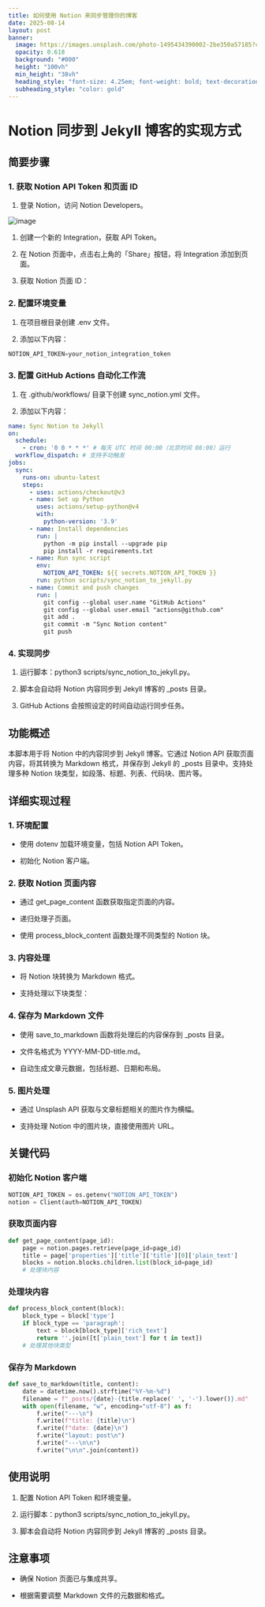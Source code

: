 ```yaml
---
title: 如何使用 Notion 来同步管理你的博客
date: 2025-08-14
layout: post
banner:
  image: https://images.unsplash.com/photo-1495434390002-2be350a57185?crop=entropy&cs=tinysrgb&fit=max&fm=jpg&ixid=M3w2OTIwMzJ8MHwxfHJhbmRvbXx8fHx8fHx8fDE3NTUxODg5ODR8&ixlib=rb-4.1.0&q=80&w=1080
  opacity: 0.618
  background: "#000"
  height: "100vh"
  min_height: "38vh"
  heading_style: "font-size: 4.25em; font-weight: bold; text-decoration: underline"
  subheading_style: "color: gold"
---
```


# Notion 同步到 Jekyll 博客的实现方式

## 简要步骤

### 1. 获取 Notion API Token 和页面 ID

1. 登录 Notion，访问 Notion Developers。

![image](https://prod-files-secure.s3.us-west-2.amazonaws.com/a7a0cc5a-89b9-4cda-8686-1fba0ca52f40/d19c1afe-dea5-4312-9333-786b0ba83054/image.png?X-Amz-Algorithm=AWS4-HMAC-SHA256&X-Amz-Content-Sha256=UNSIGNED-PAYLOAD&X-Amz-Credential=ASIAZI2LB466QBA6PSSN%2F20250814%2Fus-west-2%2Fs3%2Faws4_request&X-Amz-Date=20250814T162944Z&X-Amz-Expires=3600&X-Amz-Security-Token=IQoJb3JpZ2luX2VjEP%2F%2F%2F%2F%2F%2F%2F%2F%2F%2F%2FwEaCXVzLXdlc3QtMiJGMEQCIHCTQnzaFyudMRk6JU9LMKuDXVeAf8E6CPnhJ97rc4ArAiBKSeRuskxPz%2B4cHZu5fcpRmlH41lGvVVahP5A3N9kjHir%2FAwhIEAAaDDYzNzQyMzE4MzgwNSIM8rrbZNxB5Kncx2DnKtwDueMyBG8G6SNNEm%2BnmBHDesR4wW92dpj7978C8INsl9Ukccw8Ro6h1PnWy2oDNbOaCl1kyPgBrB34ksxSBTKZi%2FcygvI185ou5enxJh3OD0puwBxT2z%2F3W%2FGTtz%2FKviv0KSbFW%2BlyqfK9eHpeYzMUILZoFh0JsOB251BBzQ2Ayg2Sb4M%2B8dX7Lcqr5qGPaGzHprFzCCzUuaECY57MVxIW5OBbFnUC1P%2FSfDjFchRWmt2q20iyeB%2FzmTYkYZw9oIHqHPcynsZjxuKDP185wh6BYjcA4BCP7fQ61ebRv%2F8JbbPV35PU1lHRzc0Sx4D5sBRo0MyOYHAKr8wjzsG9iUBQiPveOnLUbnBKhdL80x2aH9ZxpocZ9uSWnBoVr4CIk%2FrKj%2BnNk4vVzBKGqgKRdDvGCy48cqXD8ZyxKbPOcWSS%2FxCnTBIqj0TpjpxchOBRKdzWnAsIwI%2Bax7GbqNYXy0YnyS8Pk5TmtGBmNDYjoxIwqfu8N1M4N1DNWxlW9IcNma8rJTOmgLkugXQT06gRO%2B%2BV%2B%2B5eKb4tP7QC6yh3GwiQL0kXXUer6dq7nts%2BImy6RZR83hPaw9%2BKBilU5ID2VP0pxiBY6MtfgB6c%2BipgCWhGQvz7dBSwLlBaaiPdzDow0%2Fj3xAY6pgEta1F0uIGRFEzmEI7IEUop%2BxWrkehDBCUDIJsF22vQcXf894C7vrhDGPqpH3BNLxcVOrhrMj8eyNtfDE4fe68Pt%2FTHM9Tub30Om4ASoxiUdOzrN%2FTDzgqJlGeR3xzSfxxYzt1DDdZPFYNOFXMpPlRAnyFbobDLscMLMmkDbPpDc0z4OupEPtb0EaT5pXdwBKjVxNjqmGeYvG%2BuqMJuK0yFHaCG4r%2F5&X-Amz-Signature=93b65d121db41e945dc5e157148045eda8622b0bf841c05ce70e6fc664fb2145&X-Amz-SignedHeaders=host&x-amz-checksum-mode=ENABLED&x-id=GetObject)

1. 创建一个新的 Integration，获取 API Token。

1. 在 Notion 页面中，点击右上角的「Share」按钮，将 Integration 添加到页面。

1. 获取 Notion 页面 ID：


### 2. 配置环境变量

1. 在项目根目录创建 .env 文件。

1. 添加以下内容：

```javascript
NOTION_API_TOKEN=your_notion_integration_token
```

### 3. 配置 GitHub Actions 自动化工作流

1. 在 .github/workflows/ 目录下创建 sync_notion.yml 文件。

1. 添加以下内容：

```yaml
name: Sync Notion to Jekyll
on:
  schedule:
    - cron: '0 0 * * *' # 每天 UTC 时间 00:00（北京时间 08:00）运行
  workflow_dispatch: # 支持手动触发
jobs:
  sync:
    runs-on: ubuntu-latest
    steps:
      - uses: actions/checkout@v3
      - name: Set up Python
        uses: actions/setup-python@v4
        with:
          python-version: '3.9'
      - name: Install dependencies
        run: |
          python -m pip install --upgrade pip
          pip install -r requirements.txt
      - name: Run sync script
        env:
          NOTION_API_TOKEN: ${{ secrets.NOTION_API_TOKEN }}
        run: python scripts/sync_notion_to_jekyll.py
      - name: Commit and push changes
        run: |
          git config --global user.name "GitHub Actions"
          git config --global user.email "actions@github.com"
          git add .
          git commit -m "Sync Notion content"
          git push
```

### 4. 实现同步

1. 运行脚本：python3 scripts/sync_notion_to_jekyll.py。

1. 脚本会自动将 Notion 内容同步到 Jekyll 博客的 _posts 目录。

1. GitHub Actions 会按照设定的时间自动运行同步任务。

## 功能概述

本脚本用于将 Notion 中的内容同步到 Jekyll 博客。它通过 Notion API 获取页面内容，将其转换为 Markdown 格式，并保存到 Jekyll 的 _posts 目录中。支持处理多种 Notion 块类型，如段落、标题、列表、代码块、图片等。

## 详细实现过程

### 1. 环境配置

- 使用 dotenv 加载环境变量，包括 Notion API Token。

- 初始化 Notion 客户端。

### 2. 获取 Notion 页面内容

- 通过 get_page_content 函数获取指定页面的内容。

- 递归处理子页面。

- 使用 process_block_content 函数处理不同类型的 Notion 块。

### 3. 内容处理

- 将 Notion 块转换为 Markdown 格式。

- 支持处理以下块类型：


### 4. 保存为 Markdown 文件

- 使用 save_to_markdown 函数将处理后的内容保存到 _posts 目录。

- 文件名格式为 YYYY-MM-DD-title.md。

- 自动生成文章元数据，包括标题、日期和布局。

### 5. 图片处理

- 通过 Unsplash API 获取与文章标题相关的图片作为横幅。

- 支持处理 Notion 中的图片块，直接使用图片 URL。

## 关键代码

### 初始化 Notion 客户端

```python
NOTION_API_TOKEN = os.getenv("NOTION_API_TOKEN")
notion = Client(auth=NOTION_API_TOKEN)
```

### 获取页面内容

```python
def get_page_content(page_id):
    page = notion.pages.retrieve(page_id=page_id)
    title = page['properties']['title']['title'][0]['plain_text']
    blocks = notion.blocks.children.list(block_id=page_id)
    # 处理块内容
```

### 处理块内容

```python
def process_block_content(block):
    block_type = block['type']
    if block_type == 'paragraph':
        text = block[block_type]['rich_text']
        return ''.join([t['plain_text'] for t in text])
    # 处理其他块类型
```

### 保存为 Markdown

```python
def save_to_markdown(title, content):
    date = datetime.now().strftime("%Y-%m-%d")
    filename = f"_posts/{date}-{title.replace(' ', '-').lower()}.md"
    with open(filename, "w", encoding="utf-8") as f:
        f.write("---\n")
        f.write(f"title: {title}\n")
        f.write(f"date: {date}\n")
        f.write("layout: post\n")
        f.write("---\n\n")
        f.write("\n\n".join(content))
```

## 使用说明

1. 配置 Notion API Token 和环境变量。

1. 运行脚本：python3 scripts/sync_notion_to_jekyll.py。

1. 脚本会自动将 Notion 内容同步到 Jekyll 博客的 _posts 目录。

## 注意事项

- 确保 Notion 页面已与集成共享。

- 根据需要调整 Markdown 文件的元数据和格式。